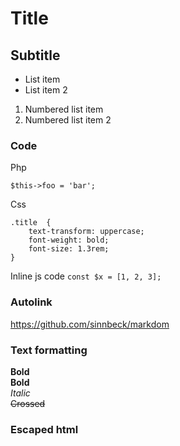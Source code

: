# Title
## Subtitle

* List item
* List item 2
1. Numbered list item
2. Numbered list item 2

### Code
Php
```
$this->foo = 'bar';
```
Css
```
.title  {
    text-transform: uppercase;
    font-weight: bold;
    font-size: 1.3rem;
}
```
Inline js code `const $x = [1, 2, 3];`

### Autolink
https://github.com/sinnbeck/markdom

### Text formatting
**Bold** \
__Bold__ \
_Italic_ \
~~Crossed~~

### Escaped html
<script>alert()</script>